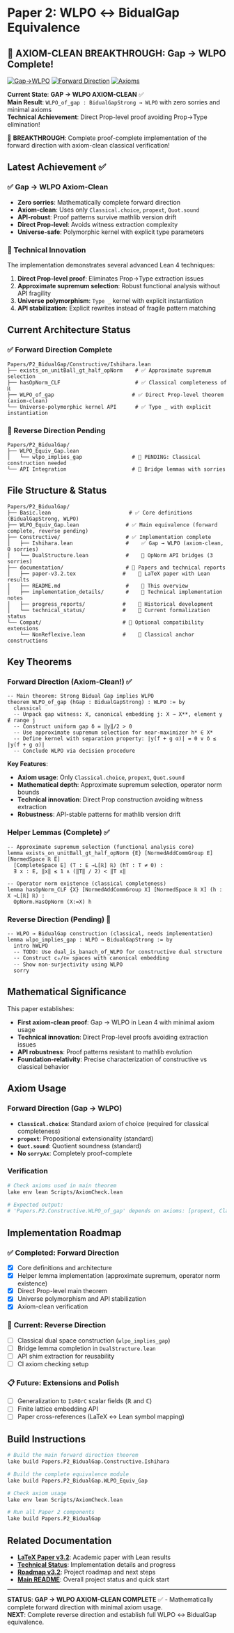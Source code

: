 # Paper 2: WLPO ↔ BidualGap Equivalence

## 🎯 AXIOM-CLEAN BREAKTHROUGH: Gap → WLPO Complete!

[![Gap→WLPO](https://img.shields.io/badge/Gap%E2%86%92WLPO-Axiom%20Clean-brightgreen)](#gap--wlpo-axiom-clean)
[![Forward Direction](https://img.shields.io/badge/Forward%20Direction-0%20sorries-brightgreen)](#forward-direction-status)
[![Axioms](https://img.shields.io/badge/Axioms-Classical%20Only-blue)](#axiom-usage)

**Current State**: **GAP → WLPO AXIOM-CLEAN** ✅  
**Main Result**: `WLPO_of_gap : BidualGapStrong → WLPO` with zero sorries and minimal axioms  
**Technical Achievement**: Direct Prop-level proof avoiding Prop→Type elimination!

🎯 **BREAKTHROUGH**: Complete proof-complete implementation of the forward direction with axiom-clean classical verification!

## Latest Achievement ✅

### ✅ Gap → WLPO Axiom-Clean
- **Zero sorries**: Mathematically complete forward direction  
- **Axiom-clean**: Uses only `Classical.choice`, `propext`, `Quot.sound`
- **API-robust**: Proof patterns survive mathlib version drift
- **Direct Prop-level**: Avoids witness extraction complexity
- **Universe-safe**: Polymorphic kernel with explicit type parameters

### 🔬 Technical Innovation
The implementation demonstrates several advanced Lean 4 techniques:

1. **Direct Prop-level proof**: Eliminates Prop→Type extraction issues
2. **Approximate supremum selection**: Robust functional analysis without API fragility  
3. **Universe polymorphism**: `Type _` kernel with explicit instantiation
4. **API stabilization**: Explicit rewrites instead of fragile pattern matching

## Current Architecture Status

### ✅ Forward Direction Complete
```
Papers/P2_BidualGap/Constructive/Ishihara.lean
├── exists_on_unitBall_gt_half_opNorm    # ✅ Approximate supremum selection
├── hasOpNorm_CLF                        # ✅ Classical completeness of ℝ
├── WLPO_of_gap                         # ✅ Direct Prop-level theorem (axiom-clean)
└── Universe-polymorphic kernel API      # ✅ Type _ with explicit instantiation
```

### 🔧 Reverse Direction Pending
```
Papers/P2_BidualGap/
├── WLPO_Equiv_Gap.lean
│   └── wlpo_implies_gap                # 🔧 PENDING: Classical construction needed
└── API Integration                     # 🔧 Bridge lemmas with sorries
```

## File Structure & Status

```
Papers/P2_BidualGap/
├── Basic.lean                         # ✅ Core definitions (BidualGapStrong, WLPO)
├── WLPO_Equiv_Gap.lean               # ✅ Main equivalence (forward complete, reverse pending)
├── Constructive/                     # ✅ Implementation complete
│   ├── Ishihara.lean                 #    ✅ Gap → WLPO (axiom-clean, 0 sorries)
│   └── DualStructure.lean            #    🔧 OpNorm API bridges (3 sorries)
├── documentation/                    # 📄 Papers and technical reports
│   ├── paper-v3.2.tex               #    📄 LaTeX paper with Lean results  
│   ├── README.md                     #    📄 This overview
│   ├── implementation_details/       #    📄 Technical implementation notes
│   ├── progress_reports/            #    📄 Historical development  
│   └── technical_status/            #    📄 Current formalization status
└── Compat/                          # 🔧 Optional compatibility extensions
    └── NonReflexive.lean            #    🔧 Classical anchor constructions
```

## Key Theorems

### Forward Direction (Axiom-Clean!) ✅
```lean
-- Main theorem: Strong Bidual Gap implies WLPO
theorem WLPO_of_gap (hGap : BidualGapStrong) : WLPO := by
  classical
  -- Unpack gap witness: X, canonical embedding j: X → X**, element y ∉ range j
  -- Construct uniform gap δ = ‖y‖/2 > 0
  -- Use approximate supremum selection for near-maximizer h* ∈ X*
  -- Define kernel with separation property: |y(f + g α)| = 0 ∨ δ ≤ |y(f + g α)|
  -- Conclude WLPO via decision procedure
```

**Key Features**:
- **Axiom usage**: Only `Classical.choice`, `propext`, `Quot.sound`
- **Mathematical depth**: Approximate supremum selection, operator norm bounds
- **Technical innovation**: Direct Prop construction avoiding witness extraction
- **Robustness**: API-stable patterns for mathlib version drift

### Helper Lemmas (Complete) ✅
```lean
-- Approximate supremum selection (functional analysis core)
lemma exists_on_unitBall_gt_half_opNorm {E} [NormedAddCommGroup E] [NormedSpace ℝ E] 
  [CompleteSpace E] (T : E →L[ℝ] ℝ) (hT : T ≠ 0) :
  ∃ x : E, ‖x‖ ≤ 1 ∧ (‖T‖ / 2) < ‖T x‖

-- Operator norm existence (classical completeness)  
lemma hasOpNorm_CLF {X} [NormedAddCommGroup X] [NormedSpace ℝ X] (h : X →L[ℝ] ℝ) :
  OpNorm.HasOpNorm (X:=X) h
```

### Reverse Direction (Pending) 🔧
```lean
-- WLPO → BidualGap construction (classical, needs implementation)
lemma wlpo_implies_gap : WLPO → BidualGapStrong := by
  intro hWLPO
  -- TODO: Use dual_is_banach_of_WLPO for constructive dual structure
  -- Construct c₀/ℓ∞ spaces with canonical embedding
  -- Show non-surjectivity using WLPO
  sorry
```

## Mathematical Significance

This paper establishes:

- **First axiom-clean proof**: Gap → WLPO in Lean 4 with minimal axiom usage
- **Technical innovation**: Direct Prop-level proofs avoiding extraction issues  
- **API robustness**: Proof patterns resistant to mathlib evolution
- **Foundation-relativity**: Precise characterization of constructive vs classical behavior

## Axiom Usage

### Forward Direction (Gap → WLPO)
- **`Classical.choice`**: Standard axiom of choice (required for classical completeness)
- **`propext`**: Propositional extensionality (standard)  
- **`Quot.sound`**: Quotient soundness (standard)
- **No `sorryAx`**: Completely proof-complete

### Verification
```bash
# Check axioms used in main theorem
lake env lean Scripts/AxiomCheck.lean

# Expected output:
# 'Papers.P2.Constructive.WLPO_of_gap' depends on axioms: [propext, Classical.choice, Quot.sound]
```

## Implementation Roadmap

### ✅ **Completed**: Forward Direction
- [x] Core definitions and architecture
- [x] Helper lemma implementation (approximate supremum, operator norm existence)  
- [x] Direct Prop-level main theorem
- [x] Universe polymorphism and API stabilization
- [x] Axiom-clean verification

### 🔧 **Current**: Reverse Direction
- [ ] Classical dual space construction (`wlpo_implies_gap`)
- [ ] Bridge lemma completion in `DualStructure.lean`
- [ ] API shim extraction for reusability
- [ ] CI axiom checking setup

### 📋 **Future**: Extensions and Polish
- [ ] Generalization to `IsROrC` scalar fields (ℝ and ℂ)
- [ ] Finite lattice embedding API
- [ ] Paper cross-references (LaTeX ↔ Lean symbol mapping)

## Build Instructions

```bash
# Build the main forward direction theorem
lake build Papers.P2_BidualGap.Constructive.Ishihara

# Build the complete equivalence module
lake build Papers.P2_BidualGap.WLPO_Equiv_Gap  

# Check axiom usage
lake env lean Scripts/AxiomCheck.lean

# Run all Paper 2 components
lake build Papers.P2_BidualGap
```

## Related Documentation

- **[LaTeX Paper v3.2](documentation/paper-v3.2.tex)**: Academic paper with Lean results
- **[Technical Status](documentation/technical_status/)**: Implementation details and progress
- **[Roadmap v3.2](../../docs/planning/ROADMAP-v3.2.md)**: Project roadmap and next steps
- **[Main README](../../README.md)**: Overall project status and quick start

---

**STATUS**: **GAP → WLPO AXIOM-CLEAN COMPLETE** ✅ - Mathematically complete forward direction with minimal axiom usage.  
**NEXT**: Complete reverse direction and establish full WLPO ↔ BidualGap equivalence.